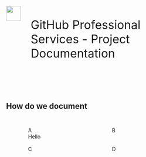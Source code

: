 <div style="justify-content: top; align-items: left; display: flex; text-align: left; font-size: 32px;">
<img height="40px" src="images/octo-white.png">&nbsp;&nbsp;&nbsp;<p>GitHub Professional Services - Project Documentation</p>
</div>
<br><br><br>
<h2>How do we document</h2>

<br>
<div style="display: grid; grid-template-columns: auto auto; margin-left: 50px; padding: 10px;">

<div>
<div>A</div>
Hello
<br><br>
</div>

<div>B</div>

<div>C</div>

<div>D</div>

</div>

<br><br><br><br><br><br>